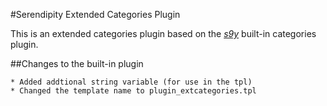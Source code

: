 #Serendipity Extended Categories Plugin

This is an extended categories plugin based on the [*s9y*](http://www.s9y.org/) built-in categories plugin.

##Changes to the built-in plugin

	* Added addtional string variable (for use in the tpl)
	* Changed the template name to plugin_extcategories.tpl



